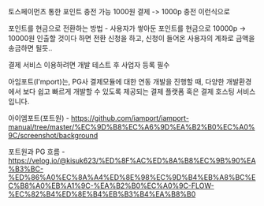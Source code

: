 토스페이먼츠 통한 포인트 충전 가능 1000원 결제 -> 1000p 충전 이런식으로

포인트를 현금으로 전환하는 방법 - 사용자가 쌓아둔 포인트를 현금으로 10000p -> 10000원 인출할 것이다 하면 전환 신청을 하고, 신청이 들어온 사용자의 계좌로 금액을 송금하면 될듯.. 

결제 서비스 이용하려면 개발 테스트 후 사업자 등록 필수

아임포트(I'mport)는,
PG사 결제모듈에 대한 연동 개발을 진행할 때, 다양한 개발환경에서 보다 쉽고 빠르게 개발할 수 있도록 제공되는 결제 플랫폼 혹은 결제 호스팅 서비스 입니다.

아이엠포트(포트원) - https://github.com/iamport/iamport-manual/tree/master/%EC%9D%B8%EC%A6%9D%EA%B2%B0%EC%A0%9C/screenshot/background 

포트원과 PG 흐름 - https://velog.io/@kisuk623/%ED%8F%AC%ED%8A%B8%EC%9B%90%EA%B3%BC-%ED%86%A0%EC%8A%A4%ED%8E%98%EC%9D%B4%EB%A8%BC%EC%B8%A0%EB%A1%9C-%EA%B2%B0%EC%A0%9C-FLOW-%EC%82%B4%ED%8E%B4%EB%B3%B4%EA%B8%B0
